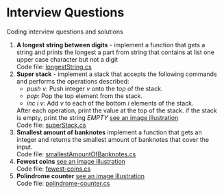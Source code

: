 # Interview Questions
Coding interview questions and solutions

<ol>
  <li>
    <b>A longest string between digits</b> - implement a function that gets a string and prints the longest a part from string that contains at list one upper case character but not a digit<br />
    Code file: <a href="https://github.com/shlomisderot/interview-questions/blob/master/longestString.cs">longestString.cs</a>
  </li>
  
  <li>
    <b>Super stack</b> - implement a stack that accepts the following commands and performs the operations described:<br />
    <ul>
      <li><i>push v</i>: Push integer <i>v</i> onto the top of the stack.</li>
      <li><i>pop</i>: Pop the top element from the stack.</li>
      <li><i>inc i v</i>: Add <i>v</i> to each of the bottom <i>i</i> elements of the stack.</li>
    </ul>
    After each operation, print the value at the top of the stack. if the stack is empty, print the string <i>EMPTY</i> <a href="https://github.com/shlomisderot/interview-questions/blob/master/super-stack.JPG">see an image illustration</a><br />
    Code file: <a href="https://github.com/shlomisderot/interview-questions/blob/master/superStack.cs">superStack.cs</a>
  
  </li>
  <li>
    <b>Smallest amount of banknotes</b> implement a function that gets an integer and returns the smallest amount of banknotes that cover the input.<br />
  Code file: <a href="https://github.com/shlomisderot/interview-questions/blob/master/smallestAmountOfBanknotes.cs">smallestAmountOfBanknotes.cs</a>
  </li>
  
  <li>
    <b>Fewest coins</b> <a href="https://github.com/shlomisderot/interview-questions/blob/master/fewest-coins.JPG">see an image illustration</a><br />
    Code file: <a href="https://github.com/shlomisderot/interview-questions/blob/master/FewestCoins.cs">fewest-coins.cs</a>
  </li>
  
  <li>
  <b>Polindrome counter</b> <a href="https://github.com/shlomisderot/interview-questions/blob/master/polindrome-counter.JPG">see an image illustration</a><br />
    Code file: <a href="https://github.com/shlomisderot/interview-questions/blob/master/polindrome-counter.cs">polindrome-counter.cs</a>
  </li>
</ol>

